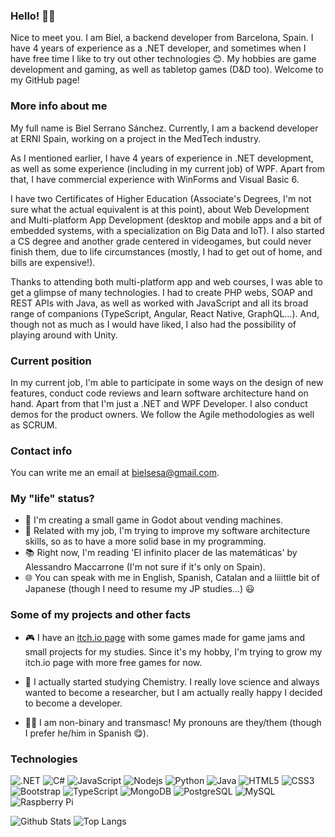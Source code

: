 ### Hello! 🐱‍💻

Nice to meet you. I am Biel, a backend developer from Barcelona, Spain. I have 4 years of experience as a .NET developer, and sometimes when I have free time I like to try out other technologies 😊.
My hobbies are game development and gaming, as well as tabletop games (D&D too).
Welcome to my GitHub page!

### More info about me

My full name is Biel Serrano Sánchez.
Currently, I am a backend developer at ERNI Spain, working on a project in the MedTech industry.

As I mentioned earlier, I have 4 years of experience in .NET development, as well as some experience (including in my current job) of WPF.
Apart from that, I have commercial experience with WinForms and Visual Basic 6.

I have two Certificates of Higher Education (Associate's Degrees, I'm not sure what the actual equivalent is at this point), about Web Development and Multi-platform App Development (desktop and mobile apps and a bit of embedded systems, with a specialization on Big Data and IoT).
I also started a CS degree and another grade centered in videogames, but could never finish them, due to life circumstances (mostly, I had to get out of home, and bills are expensive!).

Thanks to attending both multi-platform app and web courses, I was able to get a glimpse of many technologies.
I had to create PHP webs, SOAP and REST APIs with Java, as well as worked with JavaScript and all its broad range of companions (TypeScript, Angular, React Native, GraphQL...).
And, though not as much as I would have liked, I also had the possibility of playing around with Unity.

### Current position

In my current job, I'm able to participate in some ways on the design of new features, conduct code reviews and learn software architecture hand on hand.
Apart from that I'm just a .NET and WPF Developer.
I also conduct demos for the product owners. We follow the Agile methodologies as well as SCRUM.

### Contact info

You can write me an email at bielsesa@gmail.com.

### My "life" status?

- 🔭 I'm creating a small game in Godot about vending machines.
- 🌱 Related with my job, I'm trying to improve my software architecture skills, so as to have a more solid base in my programming.
- 📚 Right now, I'm reading 'El infinito placer de las matemáticas' by Alessandro Maccarrone (I'm not sure if it's only on Spain).
- 🌐 You can speak with me in English, Spanish, Catalan and a liiittle bit of Japanese (though I need to resume my JP studies...) 😃

### Some of my projects and other facts

* 🎮 I have an [itch.io page](https://astronautpotato.itch.io/) with some games made for game jams and small projects for my studies. Since it's my hobby, I'm trying to grow my itch.io page with more free games for now.

* 🧪 I actually started studying Chemistry. I really love science and always wanted to become a researcher, but I am actually really happy I decided to become a developer.

* 🏳️‍⚧️ I am non-binary and transmasc! My pronouns are they/them (though I prefer he/him in Spanish 😋).

### Technologies

![.NET](https://img.shields.io/badge/-.NET%23-black?style=flat-square&logo=dotnet)
![C#](https://img.shields.io/badge/-C%23-black?style=flat-square&logo=c-sharp)
![JavaScript](https://img.shields.io/badge/-JavaScript-black?style=flat-square&logo=javascript)
![Nodejs](https://img.shields.io/badge/-Nodejs-black?style=flat-square&logo=Node.js)
![Python](https://img.shields.io/badge/-Python-black?style=flat-square&logo=Python)
![Java](https://img.shields.io/badge/-java-E34A86?style=flat-square&logo=java)
![HTML5](https://img.shields.io/badge/-HTML5-E34F26?style=flat-square&logo=html5&logoColor=white)
![CSS3](https://img.shields.io/badge/-CSS3-1572B6?style=flat-square&logo=css3)
![Bootstrap](https://img.shields.io/badge/-Bootstrap-563D7C?style=flat-square&logo=bootstrap)
![TypeScript](https://img.shields.io/badge/-TypeScript-007ACC?style=flat-square&logo=typescript)
![MongoDB](https://img.shields.io/badge/-MongoDB-black?style=flat-square&logo=mongodb)
![PostgreSQL](https://img.shields.io/badge/-PostgreSQL-336791?style=flat-square&logo=postgresql)
![MySQL](https://img.shields.io/badge/-MySQL-black?style=flat-square&logo=mysql)
![Raspberry Pi](https://img.shields.io/badge/-Raspberry%20Pi-C51A4A?style=flat-square&logo=Raspberry-Pi)

![Github Stats](https://github-readme-stats.vercel.app/api?username=bielsesa&count_private=true&show_icons=true&icon_color=eb8034&include_all_commits=true)
![Top Langs](https://github-readme-stats.vercel.app/api/top-langs/?username=bielsesa&hide=TeX&layout=compact)

